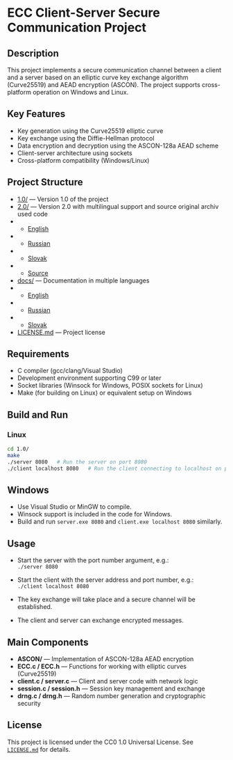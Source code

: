 # ECC Client-Server Secure Communication Project

## Description

This project implements a secure communication channel between a client and a server based on an elliptic curve key exchange algorithm (Curve25519) and AEAD encryption (ASCON). The project supports cross-platform operation on Windows and Linux.

## Key Features

- Key generation using the Curve25519 elliptic curve  
- Key exchange using the Diffie-Hellman protocol  
- Data encryption and decryption using the ASCON-128a AEAD scheme  
- Client-server architecture using sockets  
- Cross-platform compatibility (Windows/Linux)  

## Project Structure

- [1.0/](https://github.com/WilhelmWin/ECC-code/tree/master/1.0) — Version 1.0 of the project  
- [2.0/](https://github.com/WilhelmWin/ECC-code/tree/master/2.0) — Version 2.0 with multilingual support and source original archiv used code
- - [English](https://github.com/WilhelmWin/ECC-code/tree/master/2.0/English)
- - [Russian](https://github.com/WilhelmWin/ECC-code/tree/master/2.0/Russian)
- - [Slovak](https://github.com/WilhelmWin/ECC-code/tree/master/2.0/Slovak)
- - [Source](https://github.com/WilhelmWin/ECC-code/tree/master/2.0/Source)
- [docs/](https://github.com/WilhelmWin/ECC-code/tree/master/docs) — Documentation in multiple languages
- - [English](https://github.com/WilhelmWin/ECC-code/tree/master/docs/English) 
- - [Russian](https://github.com/WilhelmWin/ECC-code/tree/master/docs/Russian)  
- - [Slovak](https://github.com/WilhelmWin/ECC-code/tree/master/docs/Slovak)  
- [LICENSE.md](https://github.com/WilhelmWin/ECC-code/tree/master/LICENSE.md) — Project license  

## Requirements

- C compiler (gcc/clang/Visual Studio)  
- Development environment supporting C99 or later  
- Socket libraries (Winsock for Windows, POSIX sockets for Linux)  
- Make (for building on Linux) or equivalent setup on Windows  

## Build and Run

### Linux

```bash
cd 1.0/
make
./server 8080   # Run the server on port 8080
./client localhost 8080   # Run the client connecting to localhost on port 8080
```
## Windows

- Use Visual Studio or MinGW to compile.  
- Winsock support is included in the code for Windows.  
- Build and run `server.exe 8080` and `client.exe localhost 8080` similarly.  

## Usage

- Start the server with the port number argument, e.g.:  
  `./server 8080`  

- Start the client with the server address and port number, e.g.:  
  `./client localhost 8080`  

- The key exchange will take place and a secure channel will be established.  
- The client and server can exchange encrypted messages.  

## Main Components

- **ASCON/** — Implementation of ASCON-128a AEAD encryption  
- **ECC.c / ECC.h** — Functions for working with elliptic curves (Curve25519)  
- **client.c / server.c** — Client and server code with network logic  
- **session.c / session.h** — Session key management and exchange  
- **drng.c / drng.h** — Random number generation and cryptographic security  



## License

This project is licensed under the CC0 1.0 Universal License. See [`LICENSE.md`](https://github.com/WilhelmWin/ECC-code/tree/master/LICENSE.md) for details.
